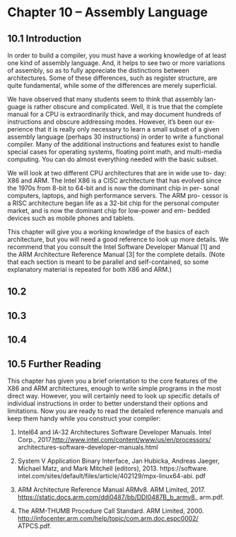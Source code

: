 # Chapter 10 – Assembly Language

## 10.1 Introduction

In order to build a compiler, you must have a working knowledge of at
least one kind of assembly language. And, it helps to see two or more
variations of assembly, so as to fully appreciate the distinctions between
architectures. Some of these differences, such as register structure, are
quite fundamental, while some of the differences are merely superficial.

We have observed that many students seem to think that assembly lan-
guage is rather obscure and complicated. Well, it is true that the complete
manual for a CPU is extraordinarily thick, and may document hundreds
of instructions and obscure addressing modes. However, it’s been our ex-
perience that it is really only necessary to learn a small subset of a given
assembly language (perhaps 30 instructions) in order to write a functional
compiler. Many of the additional instructions and features exist to handle
special cases for operating systems, floating point math, and multi-media
computing. You can do almost everything needed with the basic subset.

We will look at two different CPU architectures that are in wide use to-
day: X86 and ARM. The Intel X86 is a CISC architecture that has evolved
since the 1970s from 8-bit to 64-bit and is now the dominant chip in per-
sonal computers, laptops, and high performance servers. The ARM pro-
cessor is a RISC architecture began life as a 32-bit chip for the personal
computer market, and is now the dominant chip for low-power and em-
bedded devices such as mobile phones and tablets.

This chapter will give you a working knowledge of the basics of each
architecture, but you will need a good reference to look up more details.
We recommend that you consult the Intel Software Developer Manual [1]
and the ARM Architecture Reference Manual [3] for the complete details.
(Note that each section is meant to be parallel and self-contained, so some
explanatory material is repeated for both X86 and ARM.)


## 10.2
 
## 10.3 

## 10.4 



## 10.5 Further Reading

This chapter has given you a brief orientation to the core features of the
X86 and ARM architectures, enough to write simple programs in the most
direct way. However, you will certainly need to look up specific details
of individual instructions in order to better understand their options and
limitations. Now you are ready to read the detailed reference manuals and
keep them handy while you construct your compiler:

1. Intel64 and IA-32 Architectures Software Developer Manuals. Intel
Corp., 2017.http://www.intel.com/content/www/us/en/processors/
architectures-software-developer-manuals.html

2. System V Application Binary Interface, Jan Hubicka, Andreas Jaeger,
Michael Matz, and Mark Mitchell (editors), 2013. https://software.
intel.com/sites/default/files/article/402129/mpx-linux64-abi.
pdf

3. ARM Architecture Reference Manual ARMv8. ARM Limited, 2017.
https://static.docs.arm.com/ddi0487/bb/DDI0487B_b_armv8_
arm.pdf.

4. The ARM-THUMB Procedure Call Standard. ARM Limited, 2000.
http://infocenter.arm.com/help/topic/com.arm.doc.espc0002/
ATPCS.pdf.


